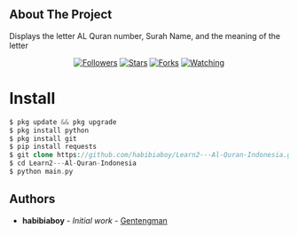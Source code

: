 <!-- ABOUT THE PROJECT -->
## About The Project
Displays the letter AL Quran number, Surah Name, and the meaning of the letter


<p align="center"> 
<a href="https://github.com/Tegar-ID/followers">
<img title="Followers" src="https://img.shields.io/github/followers/habibiaboy?color=blue&style=flat-square"></a>
<a href="https://github.com/Tegar-ID/Phish/stargazers/">
<img title="Stars" src="https://img.shields.io/github/stars/habibiaboy/Pilus?color=red&style=flat-square"></a>
<a href="https://github.com/habibiaboy/network/members">
<img title="Forks" src="https://img.shields.io/github/forks/habibiaboy/Pilus?color=red&style=flat-square"></a>
<a href="https://github.com/habibiaboy/Pilus/watchers"><img title="Watching" src="https://img.shields.io/github/watchers/habibiaboy/Pilus?label=Watchers&color=blue&style=flat-square"></a>
</p> 

# Install
```php
$ pkg update && pkg upgrade
$ pkg install python
$ pkg install git
$ pip install requests
$ git clone https://github.com/habibiaboy/Learn2---Al-Quran-Indonesia.git
$ cd Learn2---Al-Quran-Indonesia
$ python main.py
``` 


## Authors

* **habibiaboy** - *Initial work* - [Gentengman](https://github.com/habibiaboy)